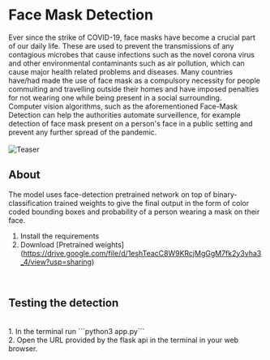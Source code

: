 # Face Mask Detection 
Ever since the strike of COVID-19, face masks have become a crucial part of our daily life. These are used to prevent the transmissions of any contagious microbes that cause infections such as the novel corona virus and other environmental contaminants such as air pollution, which can cause major health related problems and diseases. Many countries have/had made the use of face mask as a compulsory necessity for people commuiting and travelling outside their homes and have imposed penalties for not wearing one while being present in a social surrounding. 
<br/> Computer vision algorithms, such as the aforementioned Face-Mask Detection can help the authorities automate surveillence, for example detection of face mask present on a person's face in a public setting and prevent any further spread of the pandemic.
<br/><br/>
![Teaser](https://d3lkc3n5th01x7.cloudfront.net/wp-content/uploads/2020/04/01023335/MaskDetection_Banner-1-1.png)
<br/>
## About
The model uses face-detection pretrained network on top of binary-classification trained weights to give the final output in the form of color coded bounding boxes and probability of a person wearing a mask on their face.
<br/>
1. Install the requirements 
2. Download [Pretrained weights] (https://drive.google.com/file/d/1eshTeacC8W9KRcjMgGgM7fk2y3vha3_4/view?usp=sharing)
<br/>

## Testing the detection
<br/>
1. In the terminal run ```python3 app.py``` <br/>
2. Open the URL provided by the flask api in the terminal in your web browser. 
